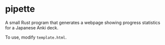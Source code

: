 # pipette

A small Rust program that generates a webpage showing progress statistics for a
Japanese Anki deck.

To use, modify `template.html`.
